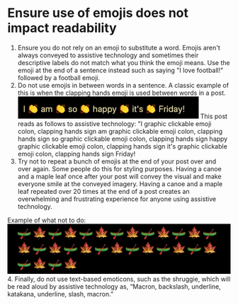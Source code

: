 # Ensure use of emojis does not impact readability

1. Ensure you do not rely on an emoji to substitute a word. Emojis aren't always conveyed to assistive technology and sometimes their descriptive labels do not match what you think the emoji means. Use the emoji at the end of a sentence instead such as saying "I love football!" followed by a football emoji.
2. Do not use emojis in between words in a sentence. A classic example of this is when the clapping hands emoji is used between words in a post.
![Twitter post of I am so happy it's Friday! message with clapping hand emojis between each word.](https://github.com/KristinaEngland/inclusive-by-design/blob/gh-pages/assets/img/clapping%20hands%20emoji%20post.png)
This post reads as follows to assistive technology: "I graphic clickable emoji colon, clapping hands sign am graphic clickable emoji colon, clapping hands sign so graphic clickable emoji colon, clapping hands sign happy graphic clickable emoji colon, clapping hands sign it's graphic clickable emoji colon, clapping hands sign Friday!
3. Try not to repeat a bunch of emojis at the end of your post over and over again. Some people do this for styling purposes. Having a canoe and a maple leaf once after your post will convey the visual and make everyone smile at the conveyed imagery. Having a canoe and a maple leaf repeated over 20 times at the end of a post creates an overwhelming and frustrating experience for anyone using assistive technology. 

Example of what not to do:
![Canoe and maple leaf used on repeat after each other, both used 15 times, making for a total of 30 emojis that would be read to assistive technology.](https://github.com/KristinaEngland/inclusive-by-design/blob/gh-pages/assets/img/canoe%20maple%20leaf%20emojis%20on%20repeat.jpeg)
4. Finally, do not use text-based emoticons, such as the shruggie, which will be read aloud by assistive technology as, “Macron, backslash, underline, katakana, underline, slash, macron.”
